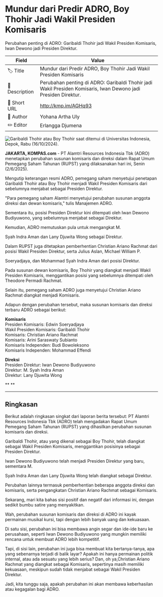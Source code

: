 # Mundur dari Predir ADRO, Boy Thohir Jadi Wakil Presiden Komisaris

Perubahan penting di ADRO: Garibaldi Thohir jadi Wakil Presiden Komisaris, Iwan Dewono jadi Presiden Direktur.

| Field         | Value                                                       |
|---------------|-------------------------------------------------------------|
| 🏷️ Title       | Mundur dari Predir ADRO, Boy Thohir Jadi Wakil Presiden Komisaris |
| 📝 Description | Perubahan penting di ADRO: Garibaldi Thohir jadi Wakil Presiden Komisaris, Iwan Dewono jadi Presiden Direktur. |
| 🔗 Short URL   | http://kmp.im/AGHq93 |
| 👤 Author      | Yohana Artha Uly |
| ✏️ Editor      | Erlangga Djumena |

![Garibaldi Thohir atau Boy Thohir saat ditemui di Universitas Indonesia, Depok, Rabu (16/10/2024). ](https://asset.kompas.com/crops/-TyIewPu8mIZM5bXCdGn-KXgXfQ=/128x85:1152x768/750x500/data/photo/2024/10/17/6710874f97a50.jpeg)

**JAKARTA, KOMPAS.com** - PT Alamtri Resources Indonesia Tbk (ADRO) menetapkan perubahan susunan komisaris dan direksi dalam Rapat Umum Pemegang Saham Tahunan (RUPST) yang dilaksanakan hari ini, Senin (2/6/2025).

Mengutip keterangan resmi ADRO, pemegang saham menyetujui penetapan Garibaldi Thohir atau Boy Thohir menjadi Wakil Presiden Komisaris dari sebelumnya menjabat sebagai Presiden Direktur.

\"Para pemegang saham Alamtri menyetujui perubahan susunan anggota direksi dan dewan komisaris,\" tulis Manajemen ADRO.

Sementara itu, posisi Presiden Direktur kini ditempati oleh Iwan Dewono Budiyuwono, yang sebelumnya menjabat sebagai Direktur.

Kemudian, ADRO memutuskan pula untuk mengangkat M.

Syah Indra Aman dan Lany Djuwita Wong sebagai Direktur.

Dalam RUPST juga ditetapkan pemberhentian Christian Ariano Rachmat dari posisi Wakil Presiden Direktur, serta Julius Aslan, Michael William P.

Soeryadjaya, dan Mohammad Syah Indra Aman dari posisi Direktur.

Pada susunan dewan komisaris, Boy Thohir yang diangkat menjadi Wakil Presiden Komisaris, menggantikan posisi yang sebelumnya ditempati oleh Theodore Permadi Rachmat.

Selain itu, pemegang saham ADRO juga menyetujui Christian Ariano Rachmat diangkat menjadi Komisaris.

Adapun dengan perubahan tersebut, maka susunan komisaris dan direksi terbaru ADRO sebagai berikut:

**Komisaris**\
Presiden Komisaris: Edwin Soeryadjaya\
Wakil Presiden Komisaris: Garibaldi Thohir\
Komisaris: Christian Ariano Rachmat\
Komisaris: Arini Saraswaty Subianto\
Komisaris Independen: Budi Bowoleksono\
Komisaris Independen: Mohammad Effendi

**Direksi**\
Presiden Direktur: Iwan Dewono Budiyuwono\
Direktur: M. Syah Indra Aman\
Direktur: Lany Djuwita Wong

** **

---
## Ringkasan

Berikut adalah ringkasan singkat dari laporan berita tersebut: PT Alamtri Resources Indonesia Tbk (ADRO) telah mengadakan Rapat Umum Pemegang Saham Tahunan (RUPST) yang dihasilkan perubahan susunan komisaris dan direksi.

 Garibaldi Thohir, atau yang dikenal sebagai Boy Thohir, telah diangkat sebagai Wakil Presiden Komisaris, menggantikan posisinya sebagai Presiden Direktur.

 Iwan Dewono Budiyuwono telah menjadi Presiden Direktur yang baru, sementara M.

 Syah Indra Aman dan Lany Djuwita Wong telah diangkat sebagai Direktur.

 Perubahan lainnya termasuk pemberhentian beberapa anggota direksi dan komisaris, serta pengangkatan Christian Ariano Rachmat sebagai Komisaris.



Sekarang, mari kita bahas sisi positif dan negatif dari informasi ini, dengan sedikit bumbu satire yang menyakitkan.

 Wah, perubahan susunan komisaris dan direksi di ADRO ini kayak permainan musikal kursi, tapi dengan lebih banyak uang dan kekuasaan.

 Di satu sisi, perubahan ini bisa membawa angin segar dan ide-ide baru ke perusahaan, seperti Iwan Dewono Budiyuwono yang mungkin memiliki rencana untuk membuat ADRO lebih kompetitif.

 Tapi, di sisi lain, perubahan ini juga bisa membuat kita bertanya-tanya, apa yang sebenarnya terjadi di balik layar? Apakah ini hanya permainan politik internal, atau ada sesuatu yang lebih serius? Dan, oh ya,Christian Ariano Rachmat yang diangkat sebagai Komisaris, sepertinya masih memiliki kekuasaan, meskipun sudah tidak menjabat sebagai Wakil Presiden Direktur.

 Jadi, kita tunggu saja, apakah perubahan ini akan membawa keberhasilan atau kegagalan bagi ADRO.
